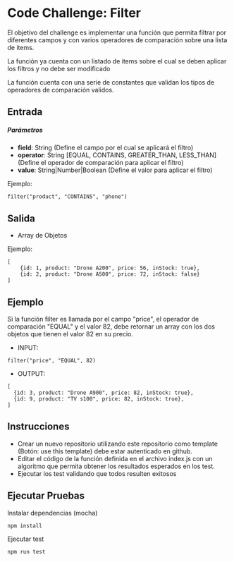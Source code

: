 # Code Challenge: Filter

El objetivo del challenge es implementar una función que permita filtrar por 
diferentes campos y con varios operadores de comparación sobre una lista de items.

La función ya cuenta con un listado de items sobre el cual se deben aplicar los filtros y no debe ser modificado

La función cuenta con una serie de constantes que validan los tipos de operadores de comparación validos.


## Entrada

##### Parámetros
- **field**: String (Define el campo por el cual se aplicará el filtro)
- **operator**: String [EQUAL, CONTAINS, GREATER_THAN, LESS_THAN] (Define el operador de comparación para aplicar el filtro)
- **value**: String|Number|Boolean (Define el valor para aplicar el filtro)

Ejemplo:
```
filter("product", "CONTAINS", "phone")
```
## Salida

- Array de Objetos 

Ejemplo:  
```
[  
    {id: 1, product: "Drone A200", price: 56, inStock: true},  
    {id: 2, product: "Drone A500", price: 72, inStock: false}  
]
```

## Ejemplo
Si la función filter es llamada por el campo "price", el operador de comparación "EQUAL" y el valor 82, 
debe retornar un array con los dos objetos que tienen el valor 82 en su precio.


- INPUT: 
``` 
filter("price", "EQUAL", 82)
```

- OUTPUT: 
```
[  
  {id: 3, product: "Drone A900", price: 82, inStock: true},  
  {id: 9, product: "TV s100", price: 82, inStock: true},  
]
```


## Instrucciones
- Crear un nuevo repositorio utilizando este repositorio como template (Botón: use this template) debe estar autenticado en github.
- Editar el código de la función definida en el archivo index.js con un algoritmo que permita obtener los resultados esperados en los test.
- Ejecutar los test validando que todos resulten exitosos

## Ejecutar Pruebas

Instalar dependencias (mocha)
```
npm install
```

Ejecutar test
```
npm run test
```
